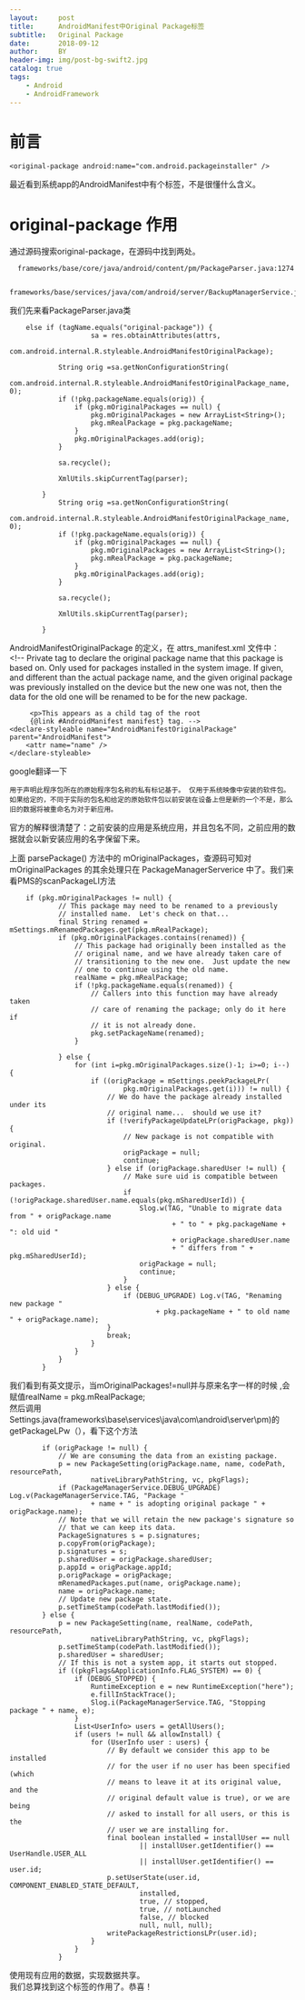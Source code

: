 ```yaml
---
layout:     post
title:      AndroidManifest中Original Package标签
subtitle:   Original Package
date:       2018-09-12
author:     BY
header-img: img/post-bg-swift2.jpg
catalog: true
tags:
    - Android
    - AndroidFramework
---
```




# 前言  
```
<original-package android:name="com.android.packageinstaller" />
```    
最近看到系统app的AndroidManifest中有个标签，不是很懂什么含义。 
  
# original-package 作用  
通过源码搜索original-package，在源码中找到两处。   
```
  frameworks/base/core/java/android/content/pm/PackageParser.java:1274   
```
```
  frameworks/base/services/java/com/android/server/BackupManagerService.java:3918:
```   
我们先来看PackageParser.java类     

		else if (tagName.equals("original-package")) {
		                sa = res.obtainAttributes(attrs,
		                        com.android.internal.R.styleable.AndroidManifestOriginalPackage);

                String orig =sa.getNonConfigurationString(
                        com.android.internal.R.styleable.AndroidManifestOriginalPackage_name, 0);
                if (!pkg.packageName.equals(orig)) {
                    if (pkg.mOriginalPackages == null) {
                        pkg.mOriginalPackages = new ArrayList<String>();
                        pkg.mRealPackage = pkg.packageName;
                    }
                    pkg.mOriginalPackages.add(orig);
                }

                sa.recycle();

                XmlUtils.skipCurrentTag(parser);
                
            } 
                String orig =sa.getNonConfigurationString(
                        com.android.internal.R.styleable.AndroidManifestOriginalPackage_name, 0);
                if (!pkg.packageName.equals(orig)) {
                    if (pkg.mOriginalPackages == null) {
                        pkg.mOriginalPackages = new ArrayList<String>();
                        pkg.mRealPackage = pkg.packageName;
                    }
                    pkg.mOriginalPackages.add(orig);
                }

                sa.recycle();

                XmlUtils.skipCurrentTag(parser);
                
            } 
    
AndroidManifestOriginalPackage 的定义，在 attrs_manifest.xml 文件中：   
    <!-- Private tag to declare the original package name that this package is
         based on.  Only used for packages installed in the system image.  If
         given, and different than the actual package name, and the given
         original package was previously installed on the device but the new
         one was not, then the data for the old one will be renamed to be
         for the new package.

         <p>This appears as a child tag of the root
         {@link #AndroidManifest manifest} tag. -->
    <declare-styleable name="AndroidManifestOriginalPackage" parent="AndroidManifest">
        <attr name="name" />
    </declare-styleable>
google翻译一下   
```
用于声明此程序包所在的原始程序包名称的私有标记基于。 仅用于系统映像中安装的软件包。 如果给定的，不同于实际的包名和给定的原始软件包以前安装在设备上但是新的一个不是，那么旧的数据将被重命名为对于新应用。
```
      
官方的解释很清楚了：之前安装的应用是系统应用，并且包名不同，之前应用的数据就会以新安装应用的名字保留下来。   


上面 parsePackage() 方法中的 mOriginalPackages，查源码可知对 mOriginalPackages 的其余处理只在 PackageManagerServerice 中了。我们来看PMS的scanPackageLI方法
   
 
		if (pkg.mOriginalPackages != null) {
                // This package may need to be renamed to a previously
                // installed name.  Let's check on that...
                final String renamed = mSettings.mRenamedPackages.get(pkg.mRealPackage);
                if (pkg.mOriginalPackages.contains(renamed)) {
                    // This package had originally been installed as the
                    // original name, and we have already taken care of
                    // transitioning to the new one.  Just update the new
                    // one to continue using the old name.
                    realName = pkg.mRealPackage;
                    if (!pkg.packageName.equals(renamed)) {
                        // Callers into this function may have already taken
                        // care of renaming the package; only do it here if
                        // it is not already done.
                        pkg.setPackageName(renamed);
                    }
                    
                } else {
                    for (int i=pkg.mOriginalPackages.size()-1; i>=0; i--) {
                        if ((origPackage = mSettings.peekPackageLPr(
                                pkg.mOriginalPackages.get(i))) != null) {
                            // We do have the package already installed under its
                            // original name...  should we use it?
                            if (!verifyPackageUpdateLPr(origPackage, pkg)) {
                                // New package is not compatible with original.
                                origPackage = null;
                                continue;
                            } else if (origPackage.sharedUser != null) {
                                // Make sure uid is compatible between packages.
                                if (!origPackage.sharedUser.name.equals(pkg.mSharedUserId)) {
                                    Slog.w(TAG, "Unable to migrate data from " + origPackage.name
                                            + " to " + pkg.packageName + ": old uid "
                                            + origPackage.sharedUser.name
                                            + " differs from " + pkg.mSharedUserId);
                                    origPackage = null;
                                    continue;
                                }
                            } else {
                                if (DEBUG_UPGRADE) Log.v(TAG, "Renaming new package "
                                        + pkg.packageName + " to old name " + origPackage.name);
                            }
                            break;
                        }
                    }
                }
            }



   
我们看到有英文提示，当mOriginalPackages!=null并与原来名字一样的时候 ,会赋值realName = pkg.mRealPackage;  
然后调用Settings.java(frameworks\base\services\java\com\android\server\pm)的getPackageLPw（），看下这个方法

			if (origPackage != null) {
                // We are consuming the data from an existing package.
                p = new PackageSetting(origPackage.name, name, codePath, resourcePath,
                        nativeLibraryPathString, vc, pkgFlags);
                if (PackageManagerService.DEBUG_UPGRADE) Log.v(PackageManagerService.TAG, "Package "
                        + name + " is adopting original package " + origPackage.name);
                // Note that we will retain the new package's signature so
                // that we can keep its data.
                PackageSignatures s = p.signatures;
                p.copyFrom(origPackage);
                p.signatures = s;
                p.sharedUser = origPackage.sharedUser;
                p.appId = origPackage.appId;
                p.origPackage = origPackage;
                mRenamedPackages.put(name, origPackage.name);
                name = origPackage.name;
                // Update new package state.
                p.setTimeStamp(codePath.lastModified());
            } else {
                p = new PackageSetting(name, realName, codePath, resourcePath,
                        nativeLibraryPathString, vc, pkgFlags);
                p.setTimeStamp(codePath.lastModified());
                p.sharedUser = sharedUser;
                // If this is not a system app, it starts out stopped.
                if ((pkgFlags&ApplicationInfo.FLAG_SYSTEM) == 0) {
                    if (DEBUG_STOPPED) {
                        RuntimeException e = new RuntimeException("here");
                        e.fillInStackTrace();
                        Slog.i(PackageManagerService.TAG, "Stopping package " + name, e);
                    }
                    List<UserInfo> users = getAllUsers();
                    if (users != null && allowInstall) {
                        for (UserInfo user : users) {
                            // By default we consider this app to be installed
                            // for the user if no user has been specified (which
                            // means to leave it at its original value, and the
                            // original default value is true), or we are being
                            // asked to install for all users, or this is the
                            // user we are installing for.
                            final boolean installed = installUser == null
                                    || installUser.getIdentifier() == UserHandle.USER_ALL
                                    || installUser.getIdentifier() == user.id;
                            p.setUserState(user.id, COMPONENT_ENABLED_STATE_DEFAULT,
                                    installed,
                                    true, // stopped,
                                    true, // notLaunched
                                    false, // blocked
                                    null, null, null);
                            writePackageRestrictionsLPr(user.id);
                        }
                    }
                }   



使用现有应用的数据，实现数据共享。   
我们总算找到这个标签的作用了。恭喜！